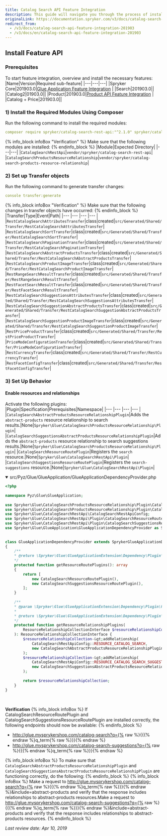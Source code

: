 ```yaml
---
title: Catalog Search API Feature Integration
description: This guide will navigate you through the process of installing and configuring the Search API feature in Spryker OS.
originalLink: https://documentation.spryker.com/v3/docs/catalog-search-api-feature-integration-201903
redirect_from:
  - /v3/docs/catalog-search-api-feature-integration-201903
  - /v3/docs/en/catalog-search-api-feature-integration-201903
---
```


## Install Feature API
### Prerequisites
To start feature integration, overview and install the necessary features:
|Name|Version|Required sub-feature|
|---|---|---|
|Spryker Core|201903.0|[Glue Application Feature Integration](https://documentation.spryker.com/v4/docs/glue-application-feature-integration) <!-- Replace by v201903 once available-->|
|Search|201903.0||
|Catalog2|01903.0||
|Product|201903.0|[Product API Feature Integration](https://documentation.spryker.com/v4/docs/product-api-feature-integration) <!-- Replace by v201903 once available-->|
|Catalog + Price|201903.0||

### 1) Install the Required Modules Using Composer
Run the following command to install the required modules:

```yaml
composer require spryker/catalog-search-rest-api:"^2.1.0" spryker/catalog-search-products-resource-relationship:"^1.1.0" --update-with-dependencies
```
{% info_block infoBox "Verification" %}
Make sure that the following modules are installed:
{% endinfo_block %}
|Module|Expected Directory|
|---|---|
|`CatalogSearchRestApi`|`vendor/spryker/catalog-search-rest-api`|
|`CatalogSearchProductsResourceRelationship`|`vendor/spryker/catalog-search-products-resource-relationship`|

### 2) Set up Transfer objects
Run the following command to generate transfer changes:
```yaml
console transfer:generate
```
{% info_block infoBox "Verification" %}
Make sure that the following changes in transfer objects have occurred:
{% endinfo_block %}
|Transfer|Type|Event|Path|
|--- |--- |--- |--- |
|`RestCatalogSearchAttributesTransfer`|class|created|`src/Generated/Shared/Transfer/RestCatalogSearchAttributesTransfer`|
|`RestCatalogSearchSortTransfer`|class|created|`src/Generated/Shared/Transfer/RestCatalogSearchSortTransfer`|
|`RestCatalogSearchPaginationTransfer`|class|created|`src/Generated/Shared/Transfer/RestCatalogSearchPaginationTransfer`|
|`RestCatalogSearchAbstractProductsTransfer`|class|created|`src/Generated/Shared/Transfer/RestCatalogSearchAbstractProductsTransfer`|
|`RestCatalogSearchProductImageTransfer`|class|created|`src/Generated/Shared/Transfer/RestCatalogSearchProductImageTransfer`|
|`RestRangeSearchResultTransfer`|class|created|`src/Generated/Shared/Transfer/RestRangeSearchResultTransfer`|
|`RestFacetSearchResultTransfer`|class|created|`src/Generated/Shared/Transfer/RestFacetSearchResultTransfer`|
|`RestCatalogSearchSuggestionsAttributesTransfer`|class|created|`src/Generated/Shared/Transfer/RestCatalogSearchSuggestionsAttributesTransfer`|
|`RestCatalogSearchSuggestionAbstractProductsTransfer`|class|created|`src/Generated/Shared/Transfer/RestCatalogSearchSuggestionAbstractProductsTransfer`|
|`RestCatalogSearchSuggestionProductImageTransfer`|class|created|`src/Generated/Shared/Transfer/RestCatalogSearchSuggestionProductImageTransfer`|
|`RestPriceProductTransfer`|class|created|`src/Generated/Shared/Transfer/RestPriceProductTransfer`|
|`PriceModeConfigurationTransfer`|class|created|`src/Generated/Shared/Transfer/PriceModeConfigurationTransfer`|
|`RestCurrencyTransfer`|class|created|`src/Generated/Shared/Transfer/RestCurrencyTransfer`|
|`RestFacetConfigTransfer`|class|created|`src/Generated/Shared/Transfer/RestFacetConfigTransfer`|

### 3) Set Up Behavior
#### Enable resources and relationships
Activate the following plugins:
|Plugin|Specification|Prerequisites|Namespace|
|--- |--- |--- |--- |
|`CatalogSearchAbstractProductsResourceRelationshipPlugin`|Adds the `abstract-products` resource relationship to search results.|None|`Spryker\Glue\CatalogSearchProductsResourceRelationship\Plugin`|
|`CatalogSearchSuggestionsAbstractProductsResourceRelationshipPlugin`|Adds the `abstract-products` resource relationship to search suggestions results.|None|`Spryker\Glue\CatalogSearchProductsResourceRelationship\Plugin`|
|`CatalogSearchResourceRoutePlugin`|Registers the `search` resource.|None|`Spryker\Glue\CatalogSearchRestApi\Plugin`|
|`CatalogSearchSuggestionsResourceRoutePlugin`|Registers the `search-suggestions` resource.|None|`Spryker\Glue\CatalogSearchRestApi\Plugin`|
<details open>
<summary>src/Pyz/Glue/GlueApplication/GlueApplicationDependencyProvider.php</summary>

```php
<?php
 
namespace Pyz\Glue\GlueApplication;
 
use Spryker\Glue\CatalogSearchProductsResourceRelationship\Plugin\CatalogSearchAbstractProductsResourceRelationshipPlugin;
use Spryker\Glue\CatalogSearchProductsResourceRelationship\Plugin\CatalogSearchSuggestionsAbstractProductsResourceRelationshipPlugin;
use Spryker\Glue\CatalogSearchRestApi\CatalogSearchRestApiConfig;
use Spryker\Glue\CatalogSearchRestApi\Plugin\CatalogSearchResourceRoutePlugin;
use Spryker\Glue\CatalogSearchRestApi\Plugin\CatalogSearchSuggestionsResourceRoutePlugin;
use Spryker\Glue\GlueApplication\GlueApplicationDependencyProvider as SprykerGlueApplicationDependencyProvider;
 
 
class GlueApplicationDependencyProvider extends SprykerGlueApplicationDependencyProvider
{
    /**
    * @return \Spryker\Glue\GlueApplicationExtension\Dependency\Plugin\ResourceRoutePluginInterface[]
    */
    protected function getResourceRoutePlugins(): array
    {       
        return [
            new CatalogSearchResourceRoutePlugin(),
            new CatalogSearchSuggestionsResourceRoutePlugin(),
        ];
    }
 
    /**
    * @param \Spryker\Glue\GlueApplicationExtension\Dependency\Plugin\ResourceRelationshipCollectionInterface $resourceRelationshipCollection
    *
    * @return \Spryker\Glue\GlueApplicationExtension\Dependency\Plugin\ResourceRelationshipCollectionInterface
    */
    protected function getResourceRelationshipPlugins(
        ResourceRelationshipCollectionInterface $resourceRelationshipCollection
    ): ResourceRelationshipCollectionInterface {
        $resourceRelationshipCollection-&gt;addRelationship(
            CatalogSearchRestApiConfig::RESOURCE_CATALOG_SEARCH,
            new CatalogSearchAbstractProductsResourceRelationshipPlugin()
        );
        $resourceRelationshipCollection-&gt;addRelationship(
            CatalogSearchRestApiConfig::RESOURCE_CATALOG_SEARCH_SUGGESTIONS,
            new CatalogSearchSuggestionsAbstractProductsResourceRelationshipPlugin()
        );
 
        return $resourceRelationshipCollection;
    }
}
```
</br>
</details>

**Verification**
{% info_block infoBox %}
If CatalogSearchResourceRoutePlugin and CatalogSearchSuggestionsResourceRoutePlugin are installed correctly, the following endpoints should now be available:
{% endinfo_block %}

* http://glue.mysprykershop.com/catalog-search?q={% raw %}{{{% endraw %}q_term{% raw %}}}{% endraw %}
* http://glue.mysprykershop.com/catalog-search-suggestions?q={% raw %}{{{% endraw %}q_term{% raw %}}}{% endraw %}

{% info_block infoBox %}
To make sure that `CatalogSearchAbstractProductsResourceRelationshipPlugin` and `CatalogSearchSuggestionsAbstractProductsResourceRelationshipPlugin` are functioning correctly, do the following:
{% endinfo_block %}
{% info_block infoBox %}
Make a request to http://glue.mysprykershop.com/catalog-search?q={% raw %}{{{% endraw %}q_term{% raw %}}}{% endraw %}&amp;include=abstract-products and verify that the response includes relationships to abstract-products resources.Make a request to http://glue.mysprykershop.com/catalog-search-suggestions?q={% raw %}{{{% endraw %}q_term{% raw %}}}{% endraw %}&amp;include=abstract-products and verify that the response includes relationships to abstract-products resources.
{% endinfo_block %}


<!--**See also:**

* [Catalog Search](https://documentation.spryker.com/glue_rest_api/glue_api_storefront_guides/catalog-search.htm)
* [Getting Suggestions for Auto-Completion and Search](https://documentation.spryker.com/glue_rest_api/glue_api_storefront_guides/getting-suggestions-for-autocompletion-and-search.htm)-->

*Last review date: Apr 10, 2019* <!-- by  Karoly Gerner and Volodymyr Volkov-->
